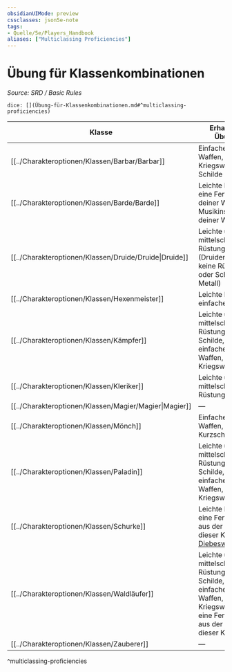 ```yaml
---
obsidianUIMode: preview
cssclasses: json5e-note
tags:
- Quelle/5e/Players_Handbook
aliases: ["Multiclassing Proficiencies"]
---
```

# Übung für Klassenkombinationen
*Source: SRD / Basic Rules* 

`dice: [](Übung-für-Klassenkombinationen.md#^multiclassing-proficiencies)`

| Klasse | Erhaltene Übung |
|-------|----------------------|
| [[../Charakteroptionen/Klassen/Barbar/Barbar]] | Einfache Waffen, Kriegswaffen, Schilde |
| [[../Charakteroptionen/Klassen/Barde/Barde]] | Leichte Rüstung, eine Fertigkeit deiner Wahl, ein Musikinstrument deiner Wahl |
| [[../Charakteroptionen/Klassen/Druide/Druide\|Druide]] | Leichte und mittelschwere Rüstung, Schilde (Druiden tragen keine Rüstung oder Schilde aus Metall) |
| [[../Charakteroptionen/Klassen/Hexenmeister]] | Leichte Rüstung, einfache Waffen |
| [[../Charakteroptionen/Klassen/Kämpfer]] | Leichte und mittelschwere Rüstung, Schilde, einfache Waffen, Kriegswaffen |
| [[../Charakteroptionen/Klassen/Kleriker]] | Leichte und mittelschwere Rüstung, Schilde |
| [[../Charakteroptionen/Klassen/Magier/Magier\|Magier]] | — |
| [[../Charakteroptionen/Klassen/Mönch]] | Einfache Waffen, Kurzschwerter |
| [[../Charakteroptionen/Klassen/Paladin]] | Leichte und mittelschwere Rüstung, Schilde, einfache Waffen, Kriegswaffen |
| [[../Charakteroptionen/Klassen/Schurke]] | Leichte Rüstung, eine Fertigkeit aus der Liste dieser Klasse, [Diebeswerkzeug](../Gegenstände/Diebeswerkzeug.md) |
| [[../Charakteroptionen/Klassen/Waldläufer]] | Leichte und mittelschwere Rüstung, Schilde, einfache Waffen, Kriegswaffen, eine Fertigkeit aus der Liste dieser Klasse |
| [[../Charakteroptionen/Klassen/Zauberer]] | — |


^multiclassing-proficiencies